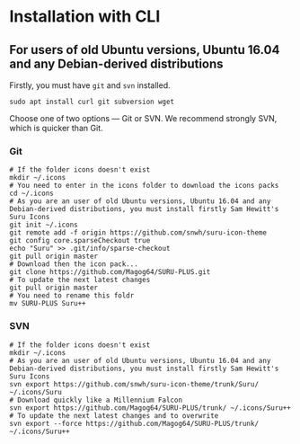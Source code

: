 # Installation with CLI

## For users of old Ubuntu versions, Ubuntu 16.04 and any Debian-derived distributions

Firstly, you must have `git` and `svn` installed. 

```shell
sudo apt install curl git subversion wget
```

Choose one of two options — Git or SVN. We recommend strongly SVN, which is quicker than Git. 

### Git

```shell
# If the folder icons doesn't exist
mkdir ~/.icons
# You need to enter in the icons folder to download the icons packs
cd ~/.icons
# As you are an user of old Ubuntu versions, Ubuntu 16.04 and any Debian-derived distributions, you must install firstly Sam Hewitt's Suru Icons
git init ~/.icons
git remote add -f origin https://github.com/snwh/suru-icon-theme
git config core.sparseCheckout true
echo "Suru" >> .git/info/sparse-checkout
git pull origin master
# Download then the icon pack...
git clone https://github.com/Magog64/SURU-PLUS.git
# To update the next latest changes
git pull origin master 
# You need to rename this foldr
mv SURU-PLUS Suru++
```

### SVN

```shell
# If the folder icons doesn't exist
mkdir ~/.icons
# As you are an user of old Ubuntu versions, Ubuntu 16.04 and any Debian-derived distributions, you must install firstly Sam Hewitt's Suru Icons
svn export https://github.com/snwh/suru-icon-theme/trunk/Suru/ ~/.icons/Suru
# Download quickly like a Millennium Falcon
svn export https://github.com/Magog64/SURU-PLUS/trunk/ ~/.icons/Suru++
# To update the next latest changes and to overwrite
svn export --force https://github.com/Magog64/SURU-PLUS/trunk/ ~/.icons/Suru++
```